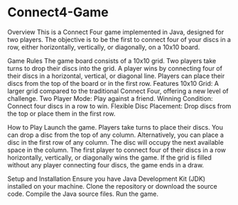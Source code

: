 # Connect4-Game

Overview
This is a Connect Four game implemented in Java, designed for two players. The objective is to be the first to connect four of your discs in a row, either horizontally, vertically, or diagonally, on a 10x10 board.

Game Rules
The game board consists of a 10x10 grid.
Two players take turns to drop their discs into the grid.
A player wins by connecting four of their discs in a horizontal, vertical, or diagonal line.
Players can place their discs from the top of the board or in the first row.
Features
10x10 Grid: A larger grid compared to the traditional Connect Four, offering a new level of challenge.
Two Player Mode: Play against a friend.
Winning Condition: Connect four discs in a row to win.
Flexible Disc Placement: Drop discs from the top or place them in the first row.

How to Play
Launch the game.
Players take turns to place their discs.
You can drop a disc from the top of any column.
Alternatively, you can place a disc in the first row of any column.
The disc will occupy the next available space in the column.
The first player to connect four of their discs in a row horizontally, vertically, or diagonally wins the game.
If the grid is filled without any player connecting four discs, the game ends in a draw.

Setup and Installation
Ensure you have Java Development Kit (JDK) installed on your machine.
Clone the repository or download the source code.
Compile the Java source files.
Run the game.
